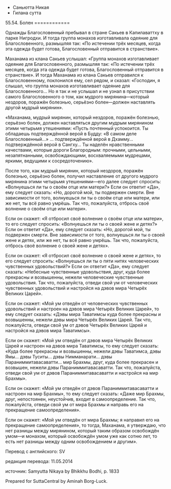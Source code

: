 









* Саньютта Никая
* Гилана сутта


55\.54\. Болен
\=\=\=\=\=\=\=\=\=\=\=\=



Однажды Благословенный пребывал в стране Сакьев в Капилаваттху в парке Нигродхи\. И тогда группа монахов изготавливала одеяние для Благословенного, размышляя так: «По истечении трёх месяцев, когда эта одежда будет готова, Благословенный отправится в странствие»\.


Маханама из клана Сакьев услышал: «Группа монахов изготавливает одеяние для Благословенного, размышляя так: «По истечении трёх месяцев, когда эта одежда будет готова, Благословенный отправится в странствие»\. И тогда Маханама из клана Сакьев отправился к Благословенному, поклонился ему, сел рядом, и сказал: «Господин, я слышал, что группа монахов изготавливает одеяние для Благословенного… Но я так и не услышал и не узнал в присутствии самого Благословенного о том, как мудрого мирянина—который нездоров, поражён болезнью, серьёзно болен—должен наставлять другой мудрый мирянин»\.


«Маханама, мудрый мирянин, который нездоров, поражён болезнью, серьёзно болен, должен наставляться другим мудрым мирянином этими четырьмя утешениями: «Пусть почтенный успокоится\. Ты обладаешь подтверждённой верой в Будду: «В самом деле Благословенный…» … подтверждённой верой в Дхамму… подтверждённой верой в Сангху… Ты наделён нравственными качествами, которые дороги Благородным: прочными, цельными, незапятнанными, освобождающими, восхваляемыми мудрецами, яркими, ведущими к сосредоточению»\.


После того, как мудрый мирянин, который нездоров, поражён болезнью, серьёзно болен, получил наставление от другого мудрого мирянина этими четырьмя утешениями—его далее следует спросить: «Волнуешься ли ты о своём отце или матери?» Если он ответит «Да», ему следует сказать: «Но, дорогой мой, ты подвержен смерти\. Вне зависимости от того, волнуешься ли ты о своём отце или матери, или же нет, ты всё равно умрёшь\. Так что, пожалуйста, отбрось своё волнение о своём отце или матери»\.


Если он скажет: «Я отбросил своё волнение о своём отце или матери», то его следует спросить: «Волнуешься ли ты о своей жене и детях?» Если он ответит «Да», ему следует сказать: «Но, дорогой мой, ты подвержен смерти\. Вне зависимости от того, волнуешься ли ты о своей жене и детях, или же нет, ты всё равно умрёшь\. Так что, пожалуйста, отбрось своё волнение о своей жене и детях»\.


Если он скажет: «Я отбросил своё волнение о своей жене и детях», то его следует спросить: «Волнуешься ли ты о пяти нитях человеческих чувственных удовольствий?» Если он ответит «Да», ему следует сказать: «Небесные чувственные удовольствия, друг, куда более прекрасны и возвышенны, нежели человеческие чувственные удовольствия\. Так что, пожалуйста, отведи свой ум от человеческих чувственных удовольствий и настройся на дэвов мира Четырёх Великих Царей»\.


Если он скажет: «Мой ум отведён от человеческих чувственных удовольствий и настроен на дэвов мира Четырёх Великих Царей», то ему следует сказать: «Дэвы мира Таватимсы куда более прекрасны и возвышенны, нежели дэвы мира Четырёх Великих Царей\. Так что, пожалуйста, отведи свой ум от дэвов Четырёх Великих Царей и настройся на дэвов мира Таватимсы»\.


Если он скажет: «Мой ум отведён от дэвов мира Четырёх Великих Царей и настроен на дэвов мира Таватимсы, то ему следует сказать: «Куда более прекрасны и возвышенны, нежели дэвы Таватимса, дэвы Ямы… дэвы Туситы… дэвы Нимманарати… дэвы Параниммитавасаватти… мир Брахмы, друг, куда более прекрасен и возвышен, нежели дэвы Параниммитавасаватти\. Так что, пожалуйста, отведи свой ум от дэвов Параниммитавасаватти и настройся на мир Брахмы»\.


Если он скажет: «Мой ум отведён от дэвов Параниммитавасаватти и настроен на мир Брахмы», то ему следует сказать: «Даже мир Брахмы, друг, непостоянен, неустойчив, входит в самоопределение\. Так что, пожалуйста, отведи свой ум от мира Брахмы и направь его на прекращение самоопределения»\.


Если он скажет: «Мой ум отведён от мира Брахмы; я направил его на прекращение самоопределения», то тогда, Маханама, я утверждаю, что нет разницы между мирянином, который таким образом освобождён умом—и монахом, который освобождён умом уже как сотню лет, то есть нет разницы между одним освобождением и другим»\.



Перевод с английского: SV


редакция перевода: 11\.05\.2014


источник: Samyutta Nikaya by Bhikkhu Bodhi, p\. 1833


Prepared for SuttaCentral by Aminah Borg\-Luck\.






